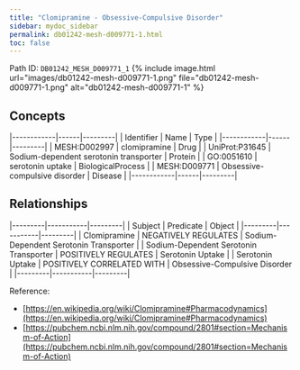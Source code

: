 ```yaml
---
title: "Clomipramine - Obsessive-Compulsive Disorder"
sidebar: mydoc_sidebar
permalink: db01242-mesh-d009771-1.html
toc: false 
---
```



Path ID: `DB01242_MESH_D009771_1`
{% include image.html url="images/db01242-mesh-d009771-1.png" file="db01242-mesh-d009771-1.png" alt="db01242-mesh-d009771-1" %}

## Concepts

|------------|------|---------|
| Identifier | Name | Type    |
|------------|------|---------|
| MESH:D002997 | clomipramine | Drug |
| UniProt:P31645 | Sodium-dependent serotonin transporter | Protein |
| GO:0051610 | serotonin uptake | BiologicalProcess |
| MESH:D009771 | Obsessive-compulsive disorder | Disease |
|------------|------|---------|

## Relationships

|---------|-----------|---------|
| Subject | Predicate | Object  |
|---------|-----------|---------|
| Clomipramine | NEGATIVELY REGULATES | Sodium-Dependent Serotonin Transporter |
| Sodium-Dependent Serotonin Transporter | POSITIVELY REGULATES | Serotonin Uptake |
| Serotonin Uptake | POSITIVELY CORRELATED WITH | Obsessive-Compulsive Disorder |
|---------|-----------|---------|

Reference: 
  - [https://en.wikipedia.org/wiki/Clomipramine#Pharmacodynamics](https://en.wikipedia.org/wiki/Clomipramine#Pharmacodynamics)
  - [https://pubchem.ncbi.nlm.nih.gov/compound/2801#section=Mechanism-of-Action](https://pubchem.ncbi.nlm.nih.gov/compound/2801#section=Mechanism-of-Action)
